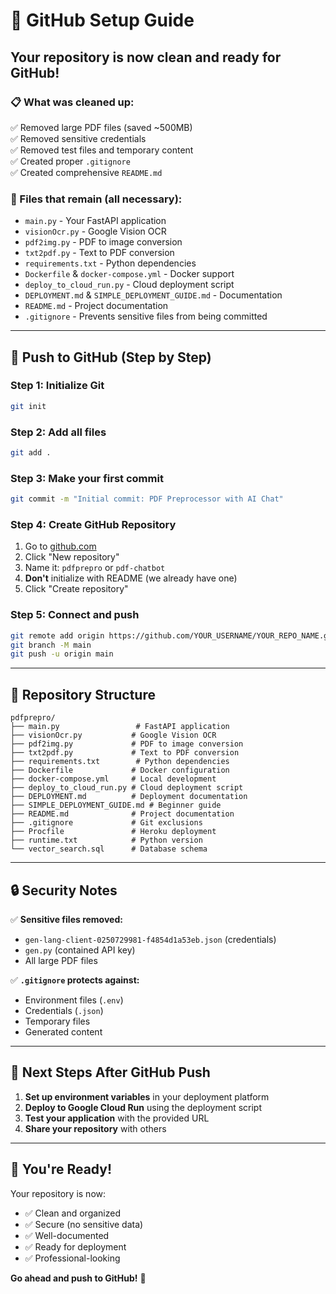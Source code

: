 # 🚀 GitHub Setup Guide

## **Your repository is now clean and ready for GitHub!**

### **📋 What was cleaned up:**
✅ Removed large PDF files (saved ~500MB)  
✅ Removed sensitive credentials  
✅ Removed test files and temporary content  
✅ Created proper `.gitignore`  
✅ Created comprehensive `README.md`  

### **📁 Files that remain (all necessary):**
- `main.py` - Your FastAPI application
- `visionOcr.py` - Google Vision OCR
- `pdf2img.py` - PDF to image conversion
- `txt2pdf.py` - Text to PDF conversion
- `requirements.txt` - Python dependencies
- `Dockerfile` & `docker-compose.yml` - Docker support
- `deploy_to_cloud_run.py` - Cloud deployment script
- `DEPLOYMENT.md` & `SIMPLE_DEPLOYMENT_GUIDE.md` - Documentation
- `README.md` - Project documentation
- `.gitignore` - Prevents sensitive files from being committed

---

## **🚀 Push to GitHub (Step by Step)**

### **Step 1: Initialize Git**
```bash
git init
```

### **Step 2: Add all files**
```bash
git add .
```

### **Step 3: Make your first commit**
```bash
git commit -m "Initial commit: PDF Preprocessor with AI Chat"
```

### **Step 4: Create GitHub Repository**
1. Go to [github.com](https://github.com)
2. Click "New repository"
3. Name it: `pdfprepro` or `pdf-chatbot`
4. **Don't** initialize with README (we already have one)
5. Click "Create repository"

### **Step 5: Connect and push**
```bash
git remote add origin https://github.com/YOUR_USERNAME/YOUR_REPO_NAME.git
git branch -M main
git push -u origin main
```

---

## **🎯 Repository Structure**

```
pdfprepro/
├── main.py                 # FastAPI application
├── visionOcr.py           # Google Vision OCR
├── pdf2img.py             # PDF to image conversion
├── txt2pdf.py             # Text to PDF conversion
├── requirements.txt        # Python dependencies
├── Dockerfile             # Docker configuration
├── docker-compose.yml     # Local development
├── deploy_to_cloud_run.py # Cloud deployment script
├── DEPLOYMENT.md          # Deployment documentation
├── SIMPLE_DEPLOYMENT_GUIDE.md # Beginner guide
├── README.md              # Project documentation
├── .gitignore             # Git exclusions
├── Procfile               # Heroku deployment
├── runtime.txt            # Python version
└── vector_search.sql      # Database schema
```

---

## **🔒 Security Notes**

✅ **Sensitive files removed:**
- `gen-lang-client-0250729981-f4854d1a53eb.json` (credentials)
- `gen.py` (contained API key)
- All large PDF files

✅ **`.gitignore` protects against:**
- Environment files (`.env`)
- Credentials (`.json`)
- Temporary files
- Generated content

---

## **📝 Next Steps After GitHub Push**

1. **Set up environment variables** in your deployment platform
2. **Deploy to Google Cloud Run** using the deployment script
3. **Test your application** with the provided URL
4. **Share your repository** with others

---

## **🎉 You're Ready!**

Your repository is now:
- ✅ Clean and organized
- ✅ Secure (no sensitive data)
- ✅ Well-documented
- ✅ Ready for deployment
- ✅ Professional-looking

**Go ahead and push to GitHub!** 🚀 
